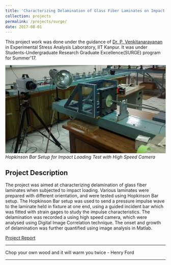 ```yaml
---
title: 'Characterizing Delamination of Glass Fiber Laminates on Impact Loading'
collection: projects
permalink: /projects/surge/
date: 2017-08-01
---
```


This project work was done under the guidance of [Dr. P. Venkitanarayanan](http://home.iitk.ac.in/~venkit/) in Experimental Stress Analysis Laboratory, IIT Kanpur. It was under Students-Undergraduate Research Graduate Excellence(SURGE) program for Summer'17.

![SURGE Lab](/images/surge_1.png)
*Hopkinson Bar Setup for Impact Loading Test with High Speed Camera*

Project Description
---

The project was aimed at characterizing delamination of glass fiber laminates when subjected to impact loading. Various laminates were prepared with different orientation, and were tested using Hopkinson Bar setup. The Hopkinson Bar setup was used to send a pressure impulse wave to the laminate held in fixture at one end, using a guided incident bar which was fitted with strain gages to study the impulse characteristics. The delamination was recorded a using high speed camera, which were analysed using Digital Image Correlation technique. The onset and growth of delamination was further quantified using image analysis in Matlab.

[Project Report](/files/)

---

Chop your own wood and it will warm you twice - Henry Ford

---
